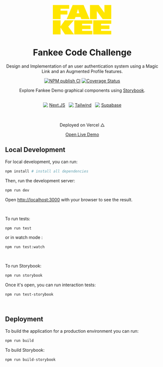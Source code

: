 <div align="center">
<a href="https://www.fankee.co">
<img alt="logo" src="./public/fankee.svg" height="96"/>
</a>

# Fankee Code Challenge

Design and Implementation of an user authentication system using a Magic Link and an Augmented Profile features.

[![NPM publish CI][action-status-svg]][github-action]
[![Coverage Status][coverall-svg]][coverall-io]

Explore Fankee Demo graphical components using [Storybook][storybook].

<br/>

<div align="center">
 <img src="https://github.com/Giogia/fankee-code-challenge/assets/9254840/ff2b91d7-cd58-4150-ace2-57ae16b1ee84" height="22" align="top"/>
 <a href="https://nextjs.org/">Next.JS</a> 
  &nbsp
 <img src="https://github.com/Giogia/fankee-code-challenge/assets/9254840/2357579f-bafd-498d-bbb6-e27a6e711fd7" height="24" align="top"/> 
 <a href="https://tailwindcss.com/">Tailwind</a> 
 &nbsp
 <img src="https://github.com/Giogia/fankee-code-challenge/assets/9254840/2a771d82-c6c5-46fd-805f-7af27d8e62ec" height="24" align="top"/> 
 <a href="https://supabase.com/">Supabase</a> 
</div>

<br/>
<br/>

<div align="center">
  <p>Deployed on Vercel △</p>
  <a href="https://fankee-code-challenge.vercel.app"> Open Live Demo </a>
</div>

</div>

## Local Development

For local development, you can run:
```bash
npm install # install all dependencies
```

Then, run the development server:
```bash
npm run dev
```

Open [http://localhost:3000](http://localhost:3000) with your browser to see the result.

<br/>

To run tests:
```bash
npm run test
```
or in watch mode :
```bash
npm run test:watch
```

<br/>

To run Storybook:
```bash
npm run storybook
```

Once it's open, you can run interaction tests:
```bash
npm run test-storybook
```

<br/>

## Deployment

To build the application for a production environment you can run:
```bash
npm run build
```

To build Storybook:
```bash
npm run build-storybook
```

<br/>
<br/>

<!-- Links -->

[action-status-svg]: https://github.com/Giogia/fankee-code-challenge/actions/workflows/test.yml/badge.svg
[github-action]: https://github.com/Giogia/fankee-code-challenge/actions/workflows/test.yml
[coverall-svg]: https://coveralls.io/repos/github/Giogia/fankee-code-challenge/badge.svg
[coverall-io]: https://coveralls.io/github/Giogia/fankee-code-challenge
[storybook-svg]: https://img.shields.io/badge/graphical_components-Storybook-deeppink
[storybook]: https://Giogia.github.io/fankee-code-challenge/
[vercel]: https://fankee-code-challenge.vercel.app
